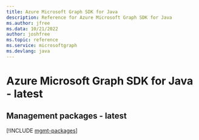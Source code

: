 ```yaml
---
title: Azure Microsoft Graph SDK for Java
description: Reference for Azure Microsoft Graph SDK for Java
ms.author: jfree
ms.data: 10/21/2022
author: joshfree
ms.topic: reference
ms.service: microsoftgraph
ms.devlang: java
---
```

# Azure Microsoft Graph SDK for Java - latest

## Management packages - latest
[!INCLUDE [mgmt-packages](microsoft-graph-mgmt-index.md)]